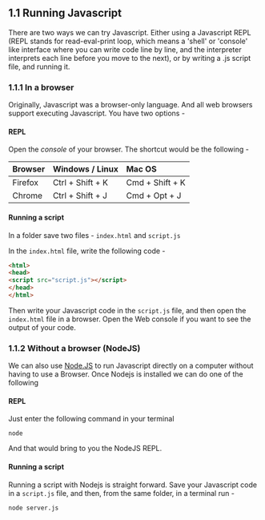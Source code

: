 ## 1.1 Running Javascript

There are two ways we can try Javascript. Either using a Javascript REPL \(REPL stands for read-eval-print loop, which means a 'shell' or 'console' like interface where you can write code line by line, and the interpreter interprets each line before you move to the next\), or by writing a .js script file, and running it.

### 1.1.1 In a browser

Originally, Javascript was a browser-only language. And all web browsers support executing Javascript. You have two options -

#### REPL

Open the _console_ of your browser. The shortcut would be the following - 

| Browser | Windows / Linux | Mac OS |
| :--- | :--- | :--- |
| Firefox | Ctrl + Shift + K | Cmd + Shift + K |
| Chrome | Ctrl + Shift + J | Cmd + Opt + J |

#### Running a script

In a folder save two files - `index.html` and `script.js`

In the `index.html` file, write the following code - 

```html
<html>
<head>
<script src="script.js"></script>
</head>
</html>
```

Then write your Javascript code in the `script.js` file, and then open the `index.html`   file in a browser. Open the Web console if you want to see the output of your code. 

### 1.1.2 Without a browser \(NodeJS\)

We can also use [Node.JS](http://nodejs.org) to run Javascript directly on a computer without having to use a Browser. Once Nodejs is installed we can do one of the following

#### REPL 

Just enter the following command in your terminal 

```shell
node
```

And that would bring to you the NodeJS REPL.

#### Running a script

Running a script with Nodejs is straight forward. Save your Javascript code in a `script.js` file, and then, from the same folder, in a terminal run - 

```shell
node server.js
```



